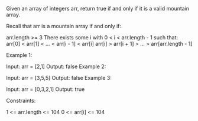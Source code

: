 Given an array of integers arr, return true if and only if it is a valid mountain array.

Recall that arr is a mountain array if and only if:

arr.length >= 3
There exists some i with 0 < i < arr.length - 1 such that:
arr[0] < arr[1] < ... < arr[i - 1] < arr[i]
arr[i] > arr[i + 1] > ... > arr[arr.length - 1]

 

Example 1:

Input: arr = [2,1]
Output: false
Example 2:

Input: arr = [3,5,5]
Output: false
Example 3:

Input: arr = [0,3,2,1]
Output: true
 

Constraints:

1 <= arr.length <= 104
0 <= arr[i] <= 104